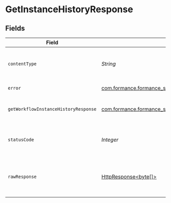 # GetInstanceHistoryResponse


## Fields

| Field                                                                                                                                   | Type                                                                                                                                    | Required                                                                                                                                | Description                                                                                                                             |
| --------------------------------------------------------------------------------------------------------------------------------------- | --------------------------------------------------------------------------------------------------------------------------------------- | --------------------------------------------------------------------------------------------------------------------------------------- | --------------------------------------------------------------------------------------------------------------------------------------- |
| `contentType`                                                                                                                           | *String*                                                                                                                                | :heavy_check_mark:                                                                                                                      | HTTP response content type for this operation                                                                                           |
| `error`                                                                                                                                 | [com.formance.formance_sdk.models.shared.Error](../../models/shared/Error.md)                                                           | :heavy_minus_sign:                                                                                                                      | General error                                                                                                                           |
| `getWorkflowInstanceHistoryResponse`                                                                                                    | [com.formance.formance_sdk.models.shared.GetWorkflowInstanceHistoryResponse](../../models/shared/GetWorkflowInstanceHistoryResponse.md) | :heavy_minus_sign:                                                                                                                      | The workflow instance history                                                                                                           |
| `statusCode`                                                                                                                            | *Integer*                                                                                                                               | :heavy_check_mark:                                                                                                                      | HTTP response status code for this operation                                                                                            |
| `rawResponse`                                                                                                                           | [HttpResponse<byte[]>](https://docs.oracle.com/en/java/javase/11/docs/api/java.net.http/java/net/http/HttpResponse.html)                | :heavy_check_mark:                                                                                                                      | Raw HTTP response; suitable for custom response parsing                                                                                 |